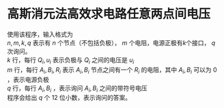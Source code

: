 # 高斯消元法高效求电路任意两点间电压
使用该程序，输入格式为\
$n,m,k,q$ 表示有 $n$ 个节点（不包括负极）， $m$ 个电阻，电源正极有$k$个接口， $q$ 次询问。\
$k$ 行，每行 $Q_i,u_i$ 表示负极与 $Q_i$ 之间的电压是 $u_i$\
$m$ 行，每行 $A_i,B_i,R_i$ 表示 $A_i,B_i$ 节点之间有一个 $R_i$ 的电阻，其中 $A_i,B_i$ 可以为 $0$ ，表示电源负极\
$q$ 行，每行 $A_i,B_i$ ，表示询问 $A_i,B_i$ 之间的带符号电压\
程序会给出 $q$ 个 $12$ 位小数，表示询问的答案。
